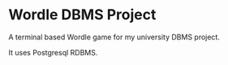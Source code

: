 # Wordle DBMS Project

A terminal based Wordle game for my university DBMS project.

It uses Postgresql RDBMS.